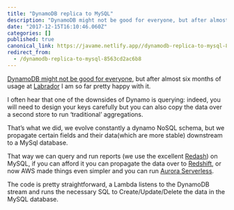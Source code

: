 ```yaml
---
title: "DynamoDB replica to MySQL"
description: "DynamoDB might not be good for everyone, but after almost six months of usage at Labrador I am so far pretty happy with it."
date: "2017-12-15T16:10:46.060Z"
categories: []
published: true
canonical_link: https://javame.netlify.app//dynamodb-replica-to-mysql-8563cd2ac6b8
redirect_from:
  - /dynamodb-replica-to-mysql-8563cd2ac6b8
---
```


[DynamoDB might not be good for everyone](https://read.acloud.guru/why-amazon-dynamodb-isnt-for-everyone-and-how-to-decide-when-it-s-for-you-aefc52ea9476), but after almost six months of usage at [Labrador](https://www.thelabrador.co.uk/) I am so far pretty happy with it.

I often hear that one of the downsides of Dynamo is querying: indeed, you will need to design your keys carefully but you can also copy the data over a second store to run ‘traditional’ aggregations.

That’s what we did, we evolve constantly a dynamo NoSQL schema, but we propagate certain fields and their data(which are more stable) downstream to a MySql database.

That way we can query and run reports (we use the excellent [Redash](https://redash.io/)) on MySQL, if you can afford it you can propagate the data over to [Redshift](https://aws.amazon.com/redshift/), or now AWS made things even simpler and you can run [Aurora Serverless](https://aws.amazon.com/rds/aurora/serverless/).

The code is pretty straightforward, a Lambda listens to the DynamoDB stream and runs the necessary SQL to Create/Update/Delete the data in the MySQL database.
